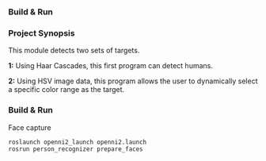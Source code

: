 ### **Build & Run**

### **Project Synopsis**

This module detects two sets of targets.

**1:** Using Haar Cascades, this first program can detect humans.

**2:** Using HSV image data, this program allows the user to dynamically
select a specific color range as the target.

### **Build & Run**

Face capture
```
roslaunch openni2_launch openni2.launch
rosrun person_recognizer prepare_faces
```
